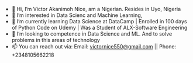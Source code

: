 - 👋 Hi, I’m Victor Akanimoh Nice, am a Nigerian. Resides in Uyo, Nigeria 
- 👀 I’m interested in Data Scienc and Machine Learning, 
- 🌱 I’m currently learning Data Science at DataCamp | Enrolled in 100 days of Python Code on Udemy | Was a Student of ALX-Software Engineering
- 💞️ I’m looking to competence in Data Science and ML. And to solve problems in this areas of technology 
- 📫 You can reach out via: Email: victornice550@gmail.com || Phone: +2348105662218 

<!---
Vickystar550/Vickystar550 is a ✨ special ✨ repository because its `README.md` (this file) appears on your GitHub profile.
You can click the Preview link to take a look at your changes.
--->
